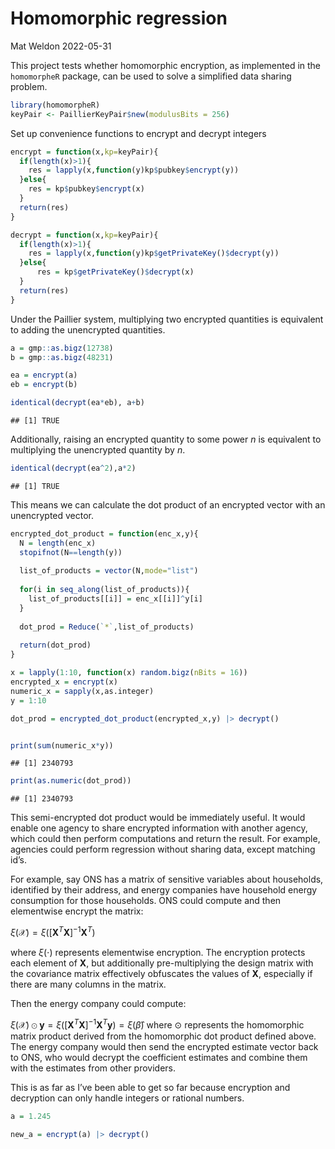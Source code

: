 Homomorphic regression
================
Mat Weldon
2022-05-31

This project tests whether homomorphic encryption, as implemented in the
`homomorpheR` package, can be used to solve a simplified data sharing
problem.

``` r
library(homomorpheR)
keyPair <- PaillierKeyPair$new(modulusBits = 256)
```

Set up convenience functions to encrypt and decrypt integers

``` r
encrypt = function(x,kp=keyPair){
  if(length(x)>1){
    res = lapply(x,function(y)kp$pubkey$encrypt(y))
  }else{
    res = kp$pubkey$encrypt(x)
  }
  return(res)
}

decrypt = function(x,kp=keyPair){
  if(length(x)>1){
    res = lapply(x,function(y)kp$getPrivateKey()$decrypt(y))
  }else{
      res = kp$getPrivateKey()$decrypt(x)
  }
  return(res)
}
```

Under the Paillier system, multiplying two encrypted quantities is
equivalent to adding the unencrypted quantities.

``` r
a = gmp::as.bigz(12738)
b = gmp::as.bigz(48231)

ea = encrypt(a)
eb = encrypt(b)

identical(decrypt(ea*eb), a+b)
```

    ## [1] TRUE

Additionally, raising an encrypted quantity to some power *n* is
equivalent to multiplying the unencrypted quantity by *n*.

``` r
identical(decrypt(ea^2),a*2)
```

    ## [1] TRUE

This means we can calculate the dot product of an encrypted vector with
an unencrypted vector.

``` r
encrypted_dot_product = function(enc_x,y){
  N = length(enc_x)
  stopifnot(N==length(y))
  
  list_of_products = vector(N,mode="list")
  
  for(i in seq_along(list_of_products)){
    list_of_products[[i]] = enc_x[[i]]^y[i]
  }
  
  dot_prod = Reduce(`*`,list_of_products)
  
  return(dot_prod)
}
```

``` r
x = lapply(1:10, function(x) random.bigz(nBits = 16))
encrypted_x = encrypt(x)
numeric_x = sapply(x,as.integer)
y = 1:10

dot_prod = encrypted_dot_product(encrypted_x,y) |> decrypt()


print(sum(numeric_x*y))
```

    ## [1] 2340793

``` r
print(as.numeric(dot_prod))
```

    ## [1] 2340793

This semi-encrypted dot product would be immediately useful. It would
enable one agency to share encrypted information with another agency,
which could then perform computations and return the result. For
example, agencies could perform regression without sharing data, except
matching id’s.

For example, say ONS has a matrix of sensitive variables about
households, identified by their address, and energy companies have
household energy consumption for those households. ONS could compute and
then elementwise encrypt the matrix:

*ξ*(𝒳) = *ξ*(\[**X**<sup>*T*</sup>**X**\]<sup>−1</sup>**X**<sup>*T*</sup>)

where *ξ*(⋅) represents elementwise encryption. The encryption protects
each element of **X**, but additionally pre-multiplying the design
matrix with the covariance matrix effectively obfuscates the values of
**X**, especially if there are many columns in the matrix.

Then the energy company could compute:

*ξ*(𝒳) ⊙ **y** = *ξ*(\[**X**<sup>*T*</sup>**X**\]<sup>−1</sup>**X**<sup>*T*</sup>**y**) = *ξ*(*β̂*)
where ⊙ represents the homomorphic matrix product derived from the
homomorphic dot product defined above. The energy company would then
send the encrypted estimate vector back to ONS, who would decrypt the
coefficient estimates and combine them with the estimates from other
providers.

This is as far as I’ve been able to get so far because encryption and
decryption can only handle integers or rational numbers.

``` r
a = 1.245

new_a = encrypt(a) |> decrypt()
```
